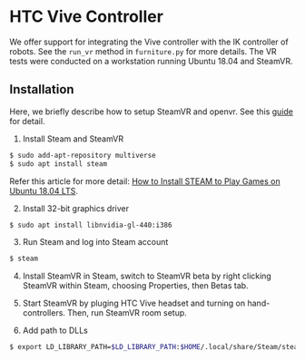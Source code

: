 # HTC Vive Controller
We offer support for integrating the Vive controller with the IK controller of robots.
See the `run_vr` method in `furniture.py` for more details. The VR tests were conducted on a workstation running Ubuntu 18.04 and SteamVR.


## Installation
Here, we briefly describe how to setup SteamVR and openvr. See this [guide](https://www.cgl.ucsf.edu/chimera/data/linux-vr-oct2018/linuxvr.html) for detail.

1. Install Steam and SteamVR
```bash
$ sudo add-apt-repository multiverse
$ sudo apt install steam
```
Refer this article for more detail: [How to Install STEAM to Play Games on Ubuntu 18.04 LTS](https://linuxhint.com/install_steam_games_ubuntu_1804/).

2. Install 32-bit graphics driver
```bash
$ sudo apt install libnvidia-gl-440:i386
```

3. Run Steam and log into Steam account
```bash
$ steam
```

4. Install SteamVR in Steam, switch to SteamVR beta by right clicking SteamVR within Steam, choosing Properties, then Betas tab.

5. Start SteamVR by pluging HTC Vive headset and turning on hand-controllers. Then, run SteamVR room setup.

6. Add path to DLLs
```bash
$ export LD_LIBRARY_PATH=$LD_LIBRARY_PATH:$HOME/.local/share/Steam/steamapps/common/SteamVR/bin/linux64
```
